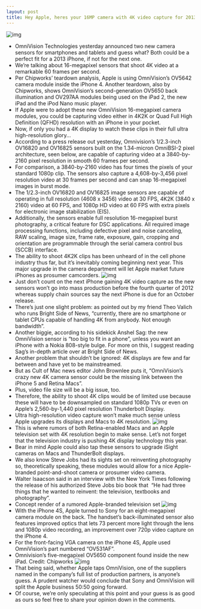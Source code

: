 ```yaml
---
layout: post
title: Hey Apple, heres your 16MP camera with 4K video capture for 2013 iPhone
---
```

![img](http://media.idownloadblog.com/wp-content/uploads/2012/05/iPhone-4S-white-front-and-back-camera.jpeg)
* OmniVision Technologies yesterday announced two new camera sensors for smartphones and tablets and guess what? Both could be a perfect fit for a 2013 iPhone, if not for the next one.
* We’re talking about 16-megapixel sensors that shoot 4K video at a remarkable 60 frames per second.
* Per Chipworks’ teardown analysis, Apple is using OmniVision’s OV5642 camera module inside the iPhone 4. Another teardown, also by Chipworks, shows OmniVision’s second-generation OV5650 back illumination and OV297AA modules being used on the iPad 2, the new iPad and the iPod Nano music player.
* If Apple were to adopt these new OmniVision 16-megapixel camera modules, you could be capturing video either in 4K2K or Quad Full High Definition (QFHD) resolution with an iPhone in your pocket.
* Now, if only you had a 4K display to watch these clips in their full ultra high-resolution glory…
* According to a press release out yesterday, Omnivision’s 1/2.3-inch OV16820 and OV16825 sensors built on the 1.34-micron OmniBSI-2 pixel architecture, seen below, are capable of capturing video at a 3840-by-2160 pixel resolution in smooth 60 frames per second.
* For comparison, a 3840-by-2160 video has four times the pixels of your standard 1080p clip. The sensors also capture a 4,608-by-3,456 pixel resolution video at 30 frames per second and can snap 16-megapixel images in burst mode.
* The 1/2.3-inch OV16820 and OV16825 image sensors are capable of operating in full resolution (4608 x 3456) video at 30 FPS, 4K2K (3840 x 2160) video at 60 FPS, and 1080p HD video at 60 FPS with extra pixels for electronic image stabilization (EIS).
* Additionally, the sensors enable full resolution 16-megapixel burst photography, a critical feature for DSC applications. All required image processing functions, including defective pixel and noise canceling, RAW scaling, image size, frame rate, exposure, gain, cropping and orientation are programmable through the serial camera control bus (SCCB) interface.
* The ability to shoot 4K2K clips has been unheard of in the cell phone industry thus far, but it’s inevitably coming beginning next year. This major upgrade in the camera department will let Apple market future iPhones as prosumer camcorders.
![img](http://media.idownloadblog.com/wp-content/uploads/2012/05/OmniVision-OV16820-and-OV16825-modules.jpeg)
* Just don’t count on the next iPhone gaining 4K video capture as the new sensors won’t go into mass production before the fourth quarter of 2012 whereas supply chain sources say the next iPhone is due for an October release.
* There’s just one slight problem: as pointed out by my friend Theo Valich who runs Bright Side of News, “currently, there are no smartphone or tablet CPUs capable of handling 4K from anybody. Not enough bandwidth”.
* Another biggie, according to his sidekick Anshel Sag: the new OmniVision sensor is “too big to fit in a phone”, unless you want an iPhone with a Nokia 808-style bulge. For more on this, I suggest reading Sag’s in-depth article over at Bright Side of News.
* Another problem that shouldn’t be ignored: 4K displays are few and far between and have yet to be mainstreamed.
* But as Cult of Mac news editor John Brownlee puts it, “OmniVision’s crazy new 4K camera sensor could be the missing link between the iPhone 5 and Retina Macs”.
* Plus, video file size will be a big issue, too.
* Therefore, the ability to shoot 4K clips would be of limited use because these will have to be downsampled on standard 1080p TVs or even on Apple’s 2,560-by-1,440 pixel resolution Thunderbolt Display.
* Ultra high-resolution video capture won’t make much sense unless Apple upgrades its displays and Macs to 4K resolution.
![img](http://media.idownloadblog.com/wp-content/uploads/2012/05/Apple-Thunderbolt-Display-and-27-inch-iMac.jpg)
* This is where rumors of both Retina-enabled Macs and an Apple television set with 4K resolution begin to make sense. Let’s not forget that the television industry is pushing 4K display technology this year.
* Bear in mind Apple could also tap these sensors to upgrade iSight cameras on Macs and ThunderBolt displays.
* We also know Steve Jobs had its sights set on reinventing photography so, theoretically speaking, these modules would allow for a nice Apple-branded point-and-shoot camera or prosumer video camera.
* Walter Isaacson said in an interview with the New York Times following the release of his authorized Steve Jobs bio book that  “He had three things that he wanted to reinvent: the television, textbooks and photography”.
* Concept render of a rumored Apple-branded television set
![img](http://media.idownloadblog.com/wp-content/uploads/2012/01/itv.jpg)
* With the iPhone 4S, Apple turned to Sony for an eight-megapixel camera module on the back. The handset’s back-illuminated sensor also features improved optics that lets 73 percent more light through the lens and 1080p video recording, an improvement over 720p video capture on the iPhone 4.
* For the front-facing VGA camera on the iPhone 4S, Apple used OmniVision’s part numbered “OV531AF”.
* Omnivision’s five-megapixel OV5650 component found inside the new iPad. Credit: Chipworks
![img](http://media.idownloadblog.com/wp-content/uploads/2012/05/OmniVision-iPad-3-back-camera-sensor-Chipworks.jpg)
* That being said, whether Apple taps OmniVision, one of the suppliers named in the company’s full list of production partners, is anyone’s guess. A prudent watcher would conclude that Sony and OmniVision will split the Apple business 50:50 going forward.
* Of course, we’re only speculating at this point and your guess is as good as ours so feel free to share your opinion down in the comments.

